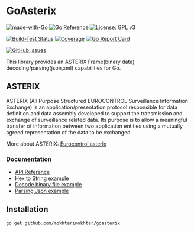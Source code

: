 # GoAsterix

[![made-with-Go](https://img.shields.io/badge/Made%20with-Go-1f425f.svg)](http://golang.org)
[![Go Reference](https://pkg.go.dev/badge/github.com/mokhtarimokhtar/goasterix.svg)](https://pkg.go.dev/github.com/mokhtarimokhtar/goasterix)
[![License: GPL v3](https://img.shields.io/badge/License-GPLv3-blue.svg)](https://www.gnu.org/licenses/gpl-3.0)

[![Build-Test Status](https://github.com/mokhtarimokhtar/goasterix/actions/workflows/ci.yml/badge.svg)](https://github.com/mokhtarimokhtar/goasterix/actions?workflow=test)
[![Coverage](https://codecov.io/gh/mokhtarimokhtar/goasterix/branch/main/graphs/badge.svg?branch=main)](https://codecov.io/gh/mokhtarimokhtar/goasterix)
[![Go Report Card](https://goreportcard.com/badge/github.com/mokhtarimokhtar/goasterix)](https://goreportcard.com/report/github.com/mokhtarimokhtar/goasterix)

[![GitHub issues](https://img.shields.io/github/issues/mokhtarimokhtar/goasterix)](https://github.com/mokhtarimokhtar/goasterix/issues)

This library provides an ASTERIX Frame(binary data) decoding/parsing(json,xml) capabilities for Go.

## ASTERIX

ASTERIX (All Purpose Structured EUROCONTROL Surveillance Information Exchange) is an application/presentation protocol
responsible for data definition and data assembly developed to support the transmission and exchange of surveillance
related data. Its purpose is to allow a meaningful transfer of information between two application entities using a
mutually agreed representation of the data to be exchanged.

More about ASTERIX: [Eurocontrol asterix](https://www.eurocontrol.int/asterix)

### Documentation

* [API Reference](https://pkg.go.dev/github.com/mokhtarimokhtar/goasterix)
* [Hex to String example](https://github.com/mokhtarimokhtar/goasterix/tree/main/examples/hextostring)
* [Decode binary file example](https://github.com/mokhtarimokhtar/goasterix/tree/main/examples/readfile)
* [Parsing Json example](https://github.com/mokhtarimokhtar/goasterix/tree/main/examples/readfiletojson)

## Installation

    go get github.com/mokhtarimokhtar/goasterix
